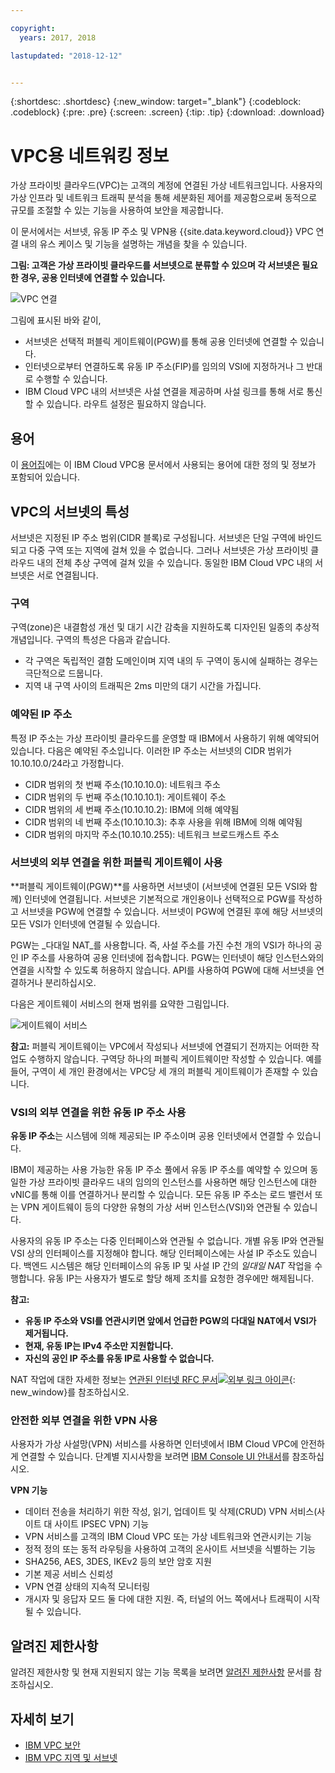 ```yaml
---

copyright:
  years: 2017, 2018

lastupdated: "2018-12-12"


---
```


{:shortdesc: .shortdesc}
{:new_window: target="_blank"}
{:codeblock: .codeblock}
{:pre: .pre}
{:screen: .screen}
{:tip: .tip}
{:download: .download}

# VPC용 네트워킹 정보

가상 프라이빗 클라우드(VPC)는 고객의 계정에 연결된 가상 네트워크입니다. 사용자의 가상 인프라 및 네트워크 트래픽 분석을 통해 세분화된 제어를 제공함으로써 동적으로 규모를 조절할 수 있는 기능을 사용하여 보안을 제공합니다.

이 문서에서는 서브넷, 유동 IP 주소 및 VPN용 {{site.data.keyword.cloud}} VPC 연결 내의 유스 케이스 및 기능을 설명하는 개념을 찾을 수 있습니다.

**그림: 고객은 가상 프라이빗 클라우드를 서브넷으로 분류할 수 있으며 각 서브넷은 필요한 경우, 공용 인터넷에 연결할 수 있습니다.**

![VPC 연결](/images/vpc-connectivity-and-security.png)

그림에 표시된 바와 같이,

* 서브넷은 선택적 퍼블릭 게이트웨이(PGW)를 통해 공용 인터넷에 연결할 수 있습니다.
* 인터넷으로부터 연결하도록 유동 IP 주소(FIP)를 임의의 VSI에 지정하거나 그 반대로 수행할 수 있습니다.
* IBM Cloud VPC 내의 서브넷은 사설 연결을 제공하며 사설 링크를 통해 서로 통신할 수 있습니다. 라우트 설정은 필요하지 않습니다.

## 용어

이 [용어집](../vpc/vpc-glossary.html)에는 이 IBM Cloud VPC용 문서에서 사용되는 용어에 대한 정의 및 정보가 포함되어 있습니다.

## VPC의 서브넷의 특성

서브넷은 지정된 IP 주소 범위(CIDR 블록)로 구성됩니다. 서브넷은 단일 구역에 바인드되고 다중 구역 또는 지역에 걸쳐 있을 수 없습니다. 그러나 서브넷은 가상 프라이빗 클라우드 내의 전체 추상 구역에 걸쳐 있을 수 있습니다. 동일한 IBM Cloud VPC 내의 서브넷은 서로 연결됩니다.

### 구역

구역(zone)은 내결함성 개선 및 대기 시간 감축을 지원하도록 디자인된 일종의 추상적 개념입니다. 구역의 특성은 다음과 같습니다.

 * 각 구역은 독립적인 결함 도메인이며 지역 내의 두 구역이 동시에 실패하는 경우는 극단적으로 드뭅니다.
 * 지역 내 구역 사이의 트래픽은 2ms 미만의 대기 시간을 가집니다.

### 예약된 IP 주소

특정 IP 주소는 가상 프라이빗 클라우드를 운영할 때 IBM에서 사용하기 위해 예약되어 있습니다. 다음은 예약된 주소입니다. 이러한 IP 주소는 서브넷의 CIDR 범위가 10.10.10.0/24라고 가정합니다.

  * CIDR 범위의 첫 번째 주소(10.10.10.0): 네트워크 주소
  * CIDR 범위의 두 번째 주소(10.10.10.1): 게이트웨이 주소
  * CIDR 범위의 세 번째 주소(10.10.10.2): IBM에 의해 예약됨
  * CIDR 범위의 네 번째 주소(10.10.10.3): 추후 사용을 위해 IBM에 의해 예약됨
  * CIDR 범위의 마지막 주소(10.10.10.255): 네트워크 브로드캐스트 주소

### 서브넷의 외부 연결을 위한 퍼블릭 게이트웨이 사용

**퍼블릭 게이트웨이(PGW)**를 사용하면 서브넷이 (서브넷에 연결된 모든 VSI와 함께) 인터넷에 연결됩니다. 서브넷은 기본적으로 개인용이나 선택적으로 PGW를 작성하고 서브넷을 PGW에 연결할 수 있습니다. 서브넷이 PGW에 연결된 후에 해당 서브넷의 모든 VSI가 인터넷에 연결될 수 있습니다.

PGW는 _다대일 NAT_를 사용합니다. 즉, 사설 주소를 가진 수천 개의 VSI가 하나의 공인 IP 주소를 사용하여 공용 인터넷에 접속합니다. PGW는 인터넷이 해당 인스턴스와의 연결을 시작할 수 있도록 허용하지 않습니다. API를 사용하여 PGW에 대해 서브넷을 연결하거나 분리하십시오.

다음은 게이트웨이 서비스의 현재 범위를 요약한 그림입니다.

![게이트웨이 서비스](images/scope-of-gateway-services.png)

**참고:**  퍼블릭 게이트웨이는 VPC에서 작성되나 서브넷에 연결되기 전까지는 어떠한 작업도 수행하지 않습니다. 구역당 하나의 퍼블릭 게이트웨이만 작성할 수 있습니다. 예를 들어, 구역이 세 개인 환경에서는 VPC당 세 개의 퍼블릭 게이트웨이가 존재할 수 있습니다.

### VSI의 외부 연결을 위한 유동 IP 주소 사용
**유동 IP 주소**는 시스템에 의해 제공되는 IP 주소이며 공용 인터넷에서 연결할 수 있습니다.

IBM이 제공하는 사용 가능한 유동 IP 주소 풀에서 유동 IP 주소를 예약할 수 있으며 동일한 가상 프라이빗 클라우드 내의 임의의 인스턴스를 사용하면 해당 인스턴스에 대한 vNIC를 통해 이를 연결하거나 분리할 수 있습니다. 모든 유동 IP 주소는 로드 밸런서 또는 VPN 게이트웨이 등의 다양한 유형의 가상 서버 인스턴스(VSI)와 연관될 수 있습니다.

사용자의 유동 IP 주소는 다중 인터페이스와 연관될 수 없습니다. 개별 유동 IP와 연관될 VSI 상의 인터페이스를 지정해야 합니다. 해당 인터페이스에는 사설 IP 주소도 있습니다. 백엔드 시스템은 해당 인터페이스의 유동 IP 및 사설 IP 간의 _일대일 NAT_ 작업을 수행합니다. 유동 IP는 사용자가 별도로 할당 해제 조치를 요청한 경우에만 해제됩니다.

**참고:**
* **유동 IP 주소와 VSI를 연관시키면 앞에서 언급한 PGW의 다대일 NAT에서 VSI가 제거됩니다.**
* **현재, 유동 IP는 IPv4 주소만 지원합니다.**
* **자신의 공인 IP 주소를 유동 IP로 사용할 수 없습니다.**

NAT 작업에 대한 자세한 정보는 [연관된 인터넷 RFC 문서![외부 링크 아이콘](../../icons/launch-glyph.svg "외부 링크 아이콘")](http://www.faqs.org/rfcs/rfc1631.html){: new_window}를 참조하십시오.

### 안전한 외부 연결을 위한 VPN 사용
사용자가 가상 사설망(VPN) 서비스를 사용하면 인터넷에서 IBM Cloud VPC에 안전하게 연결할 수 있습니다. 단계별 지시사항을 보려면 [IBM Console UI 안내서](../vpc/console-tutorial.html)를 참조하십시오.

**VPN 기능**
  * 데이터 전송을 처리하기 위한 작성, 읽기, 업데이트 및 삭제(CRUD) VPN 서비스(사이트 대 사이트 IPSEC VPN) 기능
  * VPN 서비스를 고객의 IBM Cloud VPC 또는 가상 네트워크와 연관시키는 기능
  * 정적 정의 또는 동적 라우팅을 사용하여 고객의 온사이트 서브넷을 식별하는 기능
  * SHA256, AES, 3DES, IKEv2 등의 보안 암호 지원
  * 기본 제공 서비스 신뢰성
  * VPN 연결 상태의 지속적 모니터링
  * 개시자 및 응답자 모드 둘 다에 대한 지원. 즉, 터널의 어느 쪽에서나 트래픽이 시작될 수 있습니다.
  
  
## 알려진 제한사항

알려진 제한사항 및 현재 지원되지 않는 기능 목록을 보려면 [알려진 제한사항](../vpc/known-limitations.html) 문서를 참조하십시오.

## 자세히 보기

   * [IBM VPC 보안](vpc-security.html)
   * [IBM VPC 지역 및 서브넷](vpc-regions-and-subnets.html)
